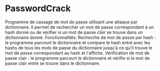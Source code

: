 # PasswordCrack
Programme de cassage de mot de passe utilisant une attaque par dictionnaire. Il permet de rechercher un mot de passe correspondant à un hash donné ou de vérifier si un mot de passe clair se trouve dans un dictionnaire donné.
Fonctionnalités:
Recherche de mot de passe par hash : le programme parcourt le dictionnaire et compare le hash entré avec les hashs de tous les mots de passe du dictionnaire jusqu'à ce qu'il trouve le mot de passe correspondant au hash et l'affiche.
Vérification de mot de passe clair : le programme parcourt le dictionnaire et vérifie si le mot de passe clair entré se trouve dans le dictionnaire.
